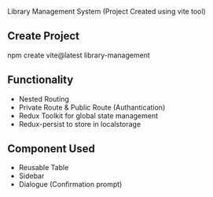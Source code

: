 Library Management System (Project Created using vite tool)

Create Project 
---------------------------
npm create vite@latest library-management


Functionality 
-------------------------
- Nested Routing
- Private Route & Public Route (Authantication)
- Redux Toolkit for global state management
- Redux-persist to store in localstorage


Component Used
-----------------------
- Reusable Table
- Sidebar
- Dialogue (Confirmation prompt)
